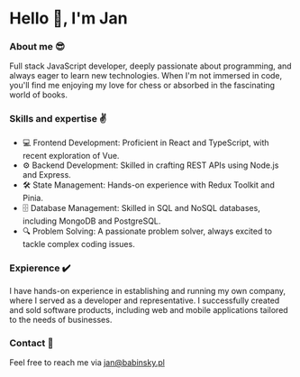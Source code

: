 # Hello 👋, I'm Jan

### About me 😎
Full stack JavaScript developer, deeply passionate about programming, and always eager to learn new technologies. When I'm not immersed in code, you'll find me enjoying my love for chess or absorbed in the fascinating world of books.

### Skills and expertise ✌️
- 💻 Frontend Development: Proficient in React and TypeScript, with recent exploration of Vue.
- ⚙️ Backend Development: Skilled in crafting REST APIs using Node.js and Express.
- 🛠️ State Management: Hands-on experience with Redux Toolkit and Pinia.
- 🗄️ Database Management: Skilled in SQL and NoSQL databases, including MongoDB and PostgreSQL.
- 🔍 Problem Solving: A passionate problem solver, always excited to tackle complex coding issues.

### Expierence ✔️
I have hands-on experience in establishing and running my own company, where I served as a developer and representative. I successfully created and sold software products, including web and mobile applications tailored to the needs of businesses.

### Contact 🤙
Feel free to reach me via jan@babinsky.pl
